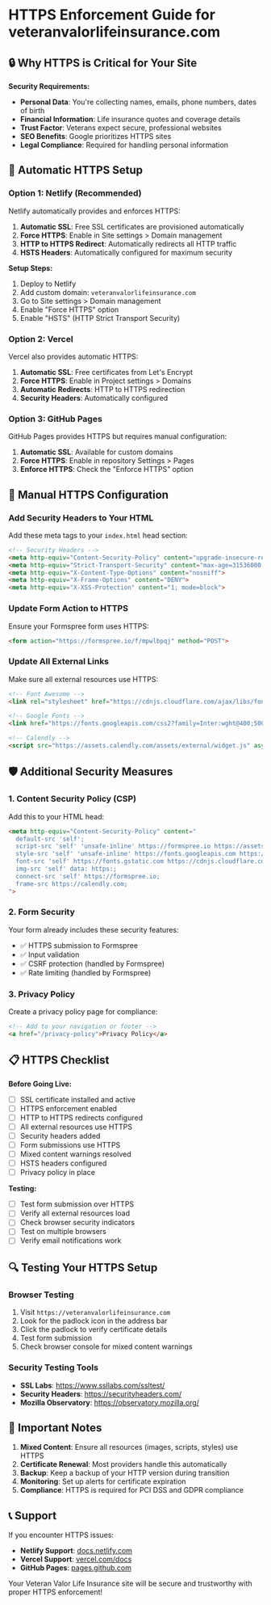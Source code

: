 # HTTPS Enforcement Guide for veteranvalorlifeinsurance.com

## 🔒 Why HTTPS is Critical for Your Site

**Security Requirements:**
- **Personal Data**: You're collecting names, emails, phone numbers, dates of birth
- **Financial Information**: Life insurance quotes and coverage details
- **Trust Factor**: Veterans expect secure, professional websites
- **SEO Benefits**: Google prioritizes HTTPS sites
- **Legal Compliance**: Required for handling personal information

## 🚀 Automatic HTTPS Setup

### Option 1: Netlify (Recommended)
Netlify automatically provides and enforces HTTPS:

1. **Automatic SSL**: Free SSL certificates are provisioned automatically
2. **Force HTTPS**: Enable in Site settings > Domain management
3. **HTTP to HTTPS Redirect**: Automatically redirects all HTTP traffic
4. **HSTS Headers**: Automatically configured for maximum security

**Setup Steps:**
1. Deploy to Netlify
2. Add custom domain: `veteranvalorlifeinsurance.com`
3. Go to Site settings > Domain management
4. Enable "Force HTTPS" option
5. Enable "HSTS" (HTTP Strict Transport Security)

### Option 2: Vercel
Vercel also provides automatic HTTPS:

1. **Automatic SSL**: Free certificates from Let's Encrypt
2. **Force HTTPS**: Enable in Project settings > Domains
3. **Automatic Redirects**: HTTP to HTTPS redirection
4. **Security Headers**: Automatically configured

### Option 3: GitHub Pages
GitHub Pages provides HTTPS but requires manual configuration:

1. **Automatic SSL**: Available for custom domains
2. **Force HTTPS**: Enable in repository Settings > Pages
3. **Enforce HTTPS**: Check the "Enforce HTTPS" option

## 🔧 Manual HTTPS Configuration

### Add Security Headers to Your HTML

Add these meta tags to your `index.html` head section:

```html
<!-- Security Headers -->
<meta http-equiv="Content-Security-Policy" content="upgrade-insecure-requests">
<meta http-equiv="Strict-Transport-Security" content="max-age=31536000; includeSubDomains">
<meta http-equiv="X-Content-Type-Options" content="nosniff">
<meta http-equiv="X-Frame-Options" content="DENY">
<meta http-equiv="X-XSS-Protection" content="1; mode=block">
```

### Update Form Action to HTTPS

Ensure your Formspree form uses HTTPS:

```html
<form action="https://formspree.io/f/mpwlbpqj" method="POST">
```

### Update All External Links

Make sure all external resources use HTTPS:

```html
<!-- Font Awesome -->
<link rel="stylesheet" href="https://cdnjs.cloudflare.com/ajax/libs/font-awesome/6.0.0/css/all.min.css">

<!-- Google Fonts -->
<link href="https://fonts.googleapis.com/css2?family=Inter:wght@400;500;600;700&display=swap" rel="stylesheet">

<!-- Calendly -->
<script src="https://assets.calendly.com/assets/external/widget.js" async></script>
```

## 🛡️ Additional Security Measures

### 1. Content Security Policy (CSP)
Add this to your HTML head:

```html
<meta http-equiv="Content-Security-Policy" content="
  default-src 'self';
  script-src 'self' 'unsafe-inline' https://formspree.io https://assets.calendly.com https://cdnjs.cloudflare.com;
  style-src 'self' 'unsafe-inline' https://fonts.googleapis.com https://cdnjs.cloudflare.com;
  font-src 'self' https://fonts.gstatic.com https://cdnjs.cloudflare.com;
  img-src 'self' data: https:;
  connect-src 'self' https://formspree.io;
  frame-src https://calendly.com;
">
```

### 2. Form Security
Your form already includes these security features:
- ✅ HTTPS submission to Formspree
- ✅ Input validation
- ✅ CSRF protection (handled by Formspree)
- ✅ Rate limiting (handled by Formspree)

### 3. Privacy Policy
Create a privacy policy page for compliance:

```html
<!-- Add to your navigation or footer -->
<a href="/privacy-policy">Privacy Policy</a>
```

## 📋 HTTPS Checklist

**Before Going Live:**
- [ ] SSL certificate installed and active
- [ ] HTTPS enforcement enabled
- [ ] HTTP to HTTPS redirects configured
- [ ] All external resources use HTTPS
- [ ] Security headers added
- [ ] Form submissions use HTTPS
- [ ] Mixed content warnings resolved
- [ ] HSTS headers configured
- [ ] Privacy policy in place

**Testing:**
- [ ] Test form submission over HTTPS
- [ ] Verify all external resources load
- [ ] Check browser security indicators
- [ ] Test on multiple browsers
- [ ] Verify email notifications work

## 🔍 Testing Your HTTPS Setup

### Browser Testing
1. Visit `https://veteranvalorlifeinsurance.com`
2. Look for the padlock icon in the address bar
3. Click the padlock to verify certificate details
4. Test form submission
5. Check browser console for mixed content warnings

### Security Testing Tools
- **SSL Labs**: https://www.ssllabs.com/ssltest/
- **Security Headers**: https://securityheaders.com/
- **Mozilla Observatory**: https://observatory.mozilla.org/

## 🚨 Important Notes

1. **Mixed Content**: Ensure all resources (images, scripts, styles) use HTTPS
2. **Certificate Renewal**: Most providers handle this automatically
3. **Backup**: Keep a backup of your HTTP version during transition
4. **Monitoring**: Set up alerts for certificate expiration
5. **Compliance**: HTTPS is required for PCI DSS and GDPR compliance

## 📞 Support

If you encounter HTTPS issues:
- **Netlify Support**: [docs.netlify.com](https://docs.netlify.com)
- **Vercel Support**: [vercel.com/docs](https://vercel.com/docs)
- **GitHub Pages**: [pages.github.com](https://pages.github.com)

Your Veteran Valor Life Insurance site will be secure and trustworthy with proper HTTPS enforcement! 
